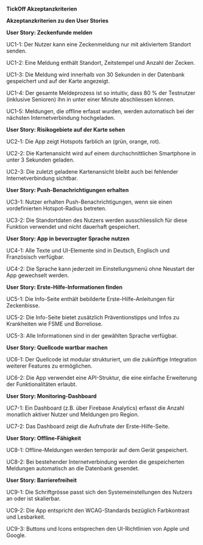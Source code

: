 **TickOff Akzeptanzkriterien**

**Akzeptanzkriterien zu den User Stories**


**User Story: Zeckenfunde melden**

UC1-1: Der Nutzer kann eine Zeckenmeldung nur mit aktiviertem Standort senden.

UC1-2: Eine Meldung enthält Standort, Zeitstempel und Anzahl der Zecken.

UC1-3: Die Meldung wird innerhalb von 30 Sekunden in der Datenbank gespeichert und auf der Karte angezeigt.

UC1-4: Der gesamte Meldeprozess ist so intuitiv, dass 80 % der Testnutzer (inklusive Senioren) ihn in unter einer Minute abschliessen können.

UC1-5: Meldungen, die offline erfasst wurden, werden automatisch bei der nächsten Internetverbindung hochgeladen.


**User Story: Risikogebiete auf der Karte sehen**

UC2-1: Die App zeigt Hotspots farblich an (grün, orange, rot).

UC2-2: Die Kartenansicht wird auf einem durchschnittlichen Smartphone in unter 3 Sekunden geladen.

UC2-3: Die zuletzt geladene Kartenansicht bleibt auch bei fehlender Internetverbindung sichtbar.


**User Story: Push-Benachrichtigungen erhalten**

UC3-1: Nutzer erhalten Push-Benachrichtigungen, wenn sie einen vordefinierten Hotspot-Radius betreten.

UC3-2: Die Standortdaten des Nutzers werden ausschliesslich für diese Funktion verwendet und nicht dauerhaft gespeichert.


**User Story: App in bevorzugter Sprache nutzen**

UC4-1: Alle Texte und UI-Elemente sind in Deutsch, Englisch und Französisch verfügbar.

UC4-2: Die Sprache kann jederzeit im Einstellungsmenü ohne Neustart der App gewechselt werden.


**User Story: Erste-Hilfe-Informationen finden**

UC5-1: Die Info-Seite enthält bebilderte Erste-Hilfe-Anleitungen für Zeckenbisse.

UC5-2: Die Info-Seite bietet zusätzlich Präventionstipps und Infos zu Krankheiten wie FSME und Borreliose.

UC5-3: Alle Informationen sind in der gewählten Sprache verfügbar.


**User Story: Quellcode wartbar machen**

UC6-1: Der Quellcode ist modular strukturiert, um die zukünftige Integration weiterer Features zu ermöglichen.

UC6-2: Die App verwendet eine API-Struktur, die eine einfache Erweiterung der Funktionalitäten erlaubt.


**User Story: Monitoring-Dashboard**

UC7-1: Ein Dashboard (z.B. über Firebase Analytics) erfasst die Anzahl monatlich aktiver Nutzer und Meldungen pro Region.

UC7-2: Das Dashboard zeigt die Aufrufrate der Erste-Hilfe-Seite.


**User Story: Offline-Fähigkeit**

UC8-1: Offline-Meldungen werden temporär auf dem Gerät gespeichert.

UC8-2: Bei bestehender Internetverbindung werden die gespeicherten Meldungen automatisch an die Datenbank gesendet.


**User Story: Barrierefreiheit**

UC9-1: Die Schriftgrösse passt sich den Systemeinstellungen des Nutzers an oder ist skalierbar.

UC9-2: Die App entspricht den WCAG-Standards bezüglich Farbkontrast und Lesbarkeit.

UC9-3: Buttons und Icons entsprechen den UI-Richtlinien von Apple und Google.
